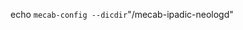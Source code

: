 <!-- python -c 'from notebook.auth import passwd;print(passwd())' -->

<!-- neologd directory -->
echo `mecab-config --dicdir`"/mecab-ipadic-neologd"
